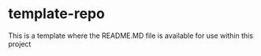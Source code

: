 # template-repo
This is a template where the README.MD file is available for use within this project
